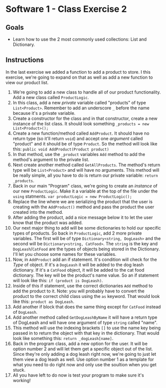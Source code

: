 # Software 1 - Class Exercise 2
## Goals
- Learn how to use the 2 most commonly used collections: List and Dictionary.

## Instructions
In the last exercise we added a function to add a product to store. I this exercise, we're going to expand on that as well as add a new function to view our product list.

1. We're going to add a new class to handle all of our product functionality.  Add a new class called `ProductLogic`. 
1. In this class, add a new _private_ variable called "products" of type `List<Product>`.  Remember to add an underscore `_` before the name because it's a private variable.
1. Create a constructor for the class and in that constructor, create a new instance of the list class.  It should look something `_products = new List<Product>();`
1. Create a new function/method called `AddProduct`.  It should have no return type (so it'll return `void`) and accept one _argument_ called "product" and it should be of type `Product`. So the method will look like this: `public void AddProduct(Product product)`
1. In that method, use the `_product` variables `Add` method to add the method's argument to the private list.
1. Next create another method called `GetAllProducts`. The method's return type will be `List<Product>` and will have no arguments.  This method will be really simple, all you have to do is return our private variable: `return _products`.
1. Back in our main "Program" class, we're going to create an _instance_ of our new `ProductLogic`.  Make it a variable at the top of the file under the `using` statments. `var productLogic = new ProductLogic();`
1. Replace the line where we are serializing the product that the user is creating with the `AddProduct()` method and pass the product the user created into the method.
1. After adding the product, add a nice message below it to let the user know that the product was added.
1. Our next major thing to add will be some dictionaries to hold our specific types of products.  So back in `ProductLogic`, add 2 more private variables.  The first will be of type `Dictionary<string, DogLeash>` and the second will be `Dictionary<string, CatFood>`.  The `string` is the key and `DogLeash`/`CatFood` are the types of objects being stored in the Dictionary.  I'll let you choose some names for these variables.
1. Now, in `AddProduct` add an if statement. It's condition will check for the _Type_ of object. If it's a `DogLeash` it will be added to the dog leash dictionary.  If it's a `CatFood` object, it will be added to the cat food dictionary.  The key will be the product's name value.  So an if statement will look like this: `if (product is DogLeash)`.
1. Inside of this if statement, use the correct dictionaries `Add` method to add the product to it.  Note: you will probably have to convert the product to the correct child class using the `as` keyword.  That would look like this: `product as DogLeash`.
1. Add another if block that does the same thing except for `CatFood` instead of `DogLeash`.
1. Add another method called `GetDogLeashByName` it will have a return type of DogLeash and will have one argument of type `string` called "name".
1. This method will use the indexing brackets `[]` to use the name key being passed in to return the object with that key in the dictionary. That would look like something this: `return _dogLeash[name]`.
1. Back in the program class, add a new option for the user.  It will be option number 2 and will let them get a specific object out of the list.  Since they're only adding a dog leash right now, we're going to just let them view a dog leash as well. Use option number 1 as a template for what you need to do right now and only use the soultion when you get stuck.
1. All you have left to do now is test your program to make sure it's working!
